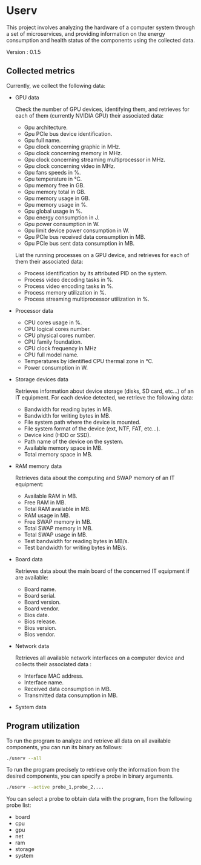 # Userv

This project involves analyzing the hardware of a computer system through a set
of microservices, and providing information on the energy consumption and
health status of the components using the collected data.

Version : 0.1.5

## Collected metrics

Currently, we collect the following data:

* GPU data

  Check the number of GPU devices, identifying them, and retrieves for each of
  them (currently NVIDIA GPU) their associated data:

  * Gpu architecture.
  * Gpu PCIe bus device identification.
  * Gpu full name.
  * Gpu clock concerning graphic in MHz.
  * Gpu clock concerning memory in MHz.
  * Gpu clock concerning streaming multiprocessor in MHz.
  * Gpu clock concerning video in MHz.
  * Gpu fans speeds in %.
  * Gpu temperature in °C.
  * Gpu memory free in GB.
  * Gpu memory total in GB.
  * Gpu memory usage in GB.
  * Gpu memory usage in %.
  * Gpu global usage in %.
  * Gpu energy consumption in J.
  * Gpu power consumption in W.
  * Gpu limit device power consumption in W.
  * Gpu PCIe bus received data consumption in MB.
  * Gpu PCIe bus sent data consumption in MB.

  List the running processes on a GPU device, and retrieves for each of them
  their associated data:

  * Process identification by its attributed PID on the system.
  * Process video decoding tasks in %.
  * Process video encoding tasks in %.
  * Process memory utilization in %.
  * Process streaming multiprocessor utilization in %.

* Processor data

  * CPU cores usage in %.
  * CPU logical cores number.
  * CPU physical cores number.
  * CPU family foundation.
  * CPU clock frequency in MHz
  * CPU full model name.
  * Temperatures by identified CPU thermal zone in °C.
  * Power consumption in W.

* Storage devices data

  Retrieves information about device storage (disks, SD card, etc...) of an IT
  equipment. For each device detected, we retrieve the following data:

  * Bandwidth for reading bytes in MB.
  * Bandwidth for writing bytes in MB.
  * File system path where the device is mounted.
  * File system format of the device (ext, NTF, FAT, etc...).
  * Device kind (HDD or SSD).
  * Path name of the device on the system.
  * Available memory space in MB.
  * Total memory space in MB.

* RAM memory data

  Retrieves data about the computing and SWAP memory of an IT equipment:

  * Available RAM in MB.
  * Free RAM in MB.
  * Total RAM available in MB.
  * RAM usage in MB.
  * Free SWAP memory in MB.
  * Total SWAP memory in MB.
  * Total SWAP usage in MB.
  * Test bandwidth for reading bytes in MB/s.
  * Test bandwidth for writing bytes in MB/s.

* Board data

  Retrieves data about the main board of the concerned IT equipment if are
  available:

  * Board name.
  * Board serial.
  * Board version.
  * Board vendor.
  * Bios date.
  * Bios release.
  * Bios version.
  * Bios vendor.

* Network data

  Retrieves all available network interfaces on a computer device and
  collects their associated data :

  * Interface MAC address.
  * Interface name.
  * Received data consumption in MB.
  * Transmitted data consumption in MB.

* System data

## Program utilization

To run the program to analyze and retrieve all data on all available components,
you can run its binary as follows:

```bash
./userv --all
```

To run the program precisely to retrieve only the information from the desired
components, you can specify a probe in binary arguments.

```bash
./userv --active probe_1,probe_2,...
```

You can select a probe to obtain data with the program, from the following
probe list:

* board
* cpu
* gpu
* net
* ram
* storage
* system
